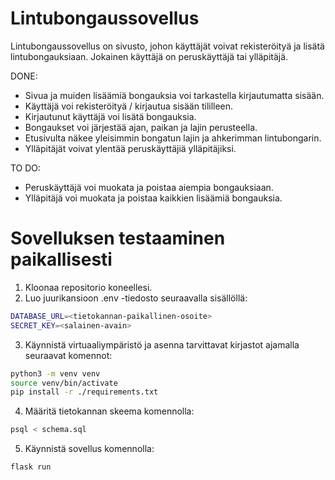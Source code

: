 # Lintubongaussovellus

Lintubongaussovellus on sivusto, johon käyttäjät voivat rekisteröityä ja lisätä lintubongauksiaan. Jokainen käyttäjä on peruskäyttäjä tai ylläpitäjä. 

DONE:
- Sivua ja muiden lisäämiä bongauksia voi tarkastella kirjautumatta sisään.
- Käyttäjä voi rekisteröityä / kirjautua sisään tililleen.
- Kirjautunut käyttäjä voi lisätä bongauksia.
- Bongaukset voi järjestää ajan, paikan ja lajin perusteella.
- Etusivulta näkee yleisimmin bongatun lajin ja ahkerimman lintubongarin.
- Ylläpitäjät voivat ylentää peruskäyttäjiä ylläpitäjiksi.

TO DO:
- Peruskäyttäjä voi muokata ja poistaa aiempia bongauksiaan.
- Ylläpitäjä voi muokata ja poistaa kaikkien lisäämiä bongauksia.

# Sovelluksen testaaminen paikallisesti

1. Kloonaa repositorio koneellesi.
2. Luo juurikansioon .env -tiedosto seuraavalla sisällöllä:
  ```bash
  DATABASE_URL=<tietokannan-paikallinen-osoite>
  SECRET_KEY=<salainen-avain>
  ``` 
3. Käynnistä virtuaaliympäristö ja asenna tarvittavat kirjastot ajamalla seuraavat komennot:
  ```bash
  python3 -m venv venv
  source venv/bin/activate
  pip install -r ./requirements.txt
  ``` 
4. Määritä tietokannan skeema komennolla:
  ```bash
  psql < schema.sql
  ```
5. Käynnistä sovellus komennolla:
  ```bash
  flask run
  ``` 
